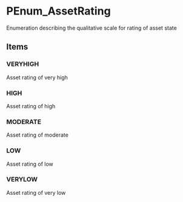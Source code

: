 # PEnum_AssetRating

Enumeration describing the qualitative scale for rating of asset state
<!-- end of short definition -->


## Items

### VERYHIGH
Asset rating of very high

### HIGH
Asset rating of high

### MODERATE
Asset rating of moderate

### LOW
Asset rating of low

### VERYLOW
Asset rating of very low
